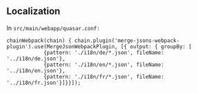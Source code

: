 ## Localization

In `src/main/webapp/quasar.conf:`


    chainWebpack(chain) { chain.plugin('merge-jsons-webpack-plugin').use(MergeJsonWebpackPlugin, [{ output: { groupBy: [
                {pattern: './i18n/de/*.json', fileName: '../i18n/de.json'},
                {pattern: './i18n/en/*.json', fileName: '../i18n/en.json'},
                {pattern: './i18n/fr/*.json', fileName: '../i18n/fr.json'}]}}]);

